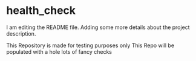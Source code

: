 # health_check

I am editing the README file. Adding some more details about the project description.

This Repository is made for testing purposes only
This Repo will be populated with a hole lots of fancy checks


